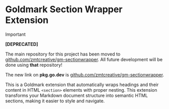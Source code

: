 # Goldmark Section Wrapper Extension

> [!IMPORTANT]
>
> **[DEPRECATED]**
>
> The main repository for this project has been moved to [github.com/zmtcreative/gm-sectionwrapper](https://github.com/zmtcreative/gm-sectionwrapper).
> All future development will be done using **that** repository!
>
> The new link on **pkg.go.dev** is [github.com/zmtcreative/gm-sectionwrapper](https://pkg.go.dev/github.com/zmtcreative/gm-sectionwrapper).

This is a Goldmark extension that automatically wraps headings and their content in HTML `<section>` elements with proper nesting. This extension transforms your Markdown document structure into semantic HTML sections, making it easier to style and navigate.
